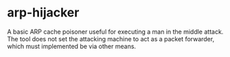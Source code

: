 # arp-hijacker
A basic ARP cache poisoner useful for executing a man in the middle attack. The tool does not set the attacking machine to act as a packet forwarder, which must implemented be via other means.